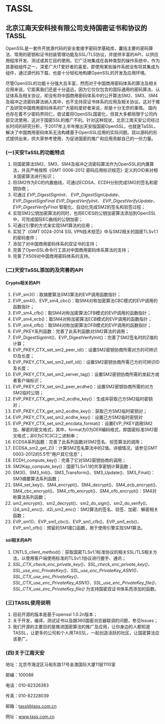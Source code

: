 # TASSL
## 北京江南天安科技有限公司支持国密证书和协议的TASSL

OpenSSL是一套件开放源代码的安全套接字密码学基础库，囊括主要的密码算法、常用的密钥和证书封装管理功能及SSL/TLS协议，并提供丰富的API，以供应用程序开发、测试或其它目的使用。它广泛地集成在各种类型的操作系统中，作为其基础组件之一，深爱广大IT爱好者的喜爱。即使用某些操作系统没有将其集成为组件，通过源代码下载，也是十分轻松地构建OpenSSL的开发及应用环境。
 
尽管OpenSSL的功能十分强大且丰富，然而对于中国商用密码体系的算法及相关应用来说，它距离我们还是十分遥远，因为它仅仅包含的国际通用的密码算法、认证体系及相关协议，却没有将中国商用密码体系中的公开算法SM2、SM3、SM4及祖冲之流密码算法纳入其中，也不支持双证书体系的应用及相关协议。这对于推广及研究中国商用密码体系的广大密码爱好者来说，却是十分无奈的事情。
 国内也存在着不少密码界同仁，尝试着将OpenSSL国密化，但其大多都局限于公司内部交流使用，这对于国密SSL的推广不利。针对这种现状，北京江南天安公司经过长时间的研究分析，于2017年上半年推出天安版国密OpenSSL，也就是TaSSL，解决了中国商用密码体系无法构建基于OpenSSL应用的实际问题。现以源码的形式提供出来，供大家参考使用，为促进国密的推广和应用贡献自己的一份力量。

### (一)天安TaSSL的功能特点


1. 将国密算法SM2、SM3、SM4及祖冲之流密码算法作为OpenSSL的内置算法，并且严格按照《GMT 0006-2012 密码应用标识规范》定义的OID来对相关国密算法进行标识；
2. 将SM2作为EC的内置曲线，可通过ECDSA、ECDH分别完成SM2的签名和密钥协商；
3. 可通过
 *EVP_DigestSignInit、
 EVP_DigestSignUpdate、
 EVP_DigestSignFinal
 EVP_DigestVerifyInit、
 EVP_DigestVerifyUpdate、
 EVP_DigestVerifyFinal*
 智能化、自动化完成SM2的签名和验签过程；
4. 实现SM2公钥加密算法的同时，也将ECIES的公钥加密算法添加到OpenSSL中，可完成国际EC曲线的公钥加密；
5. 可通过引擎的方式来实现SM1算法的应用；
6. 实现了《GMT 0024-2014 SSL VPN技术规范》中与SM2相关的国密TLSv1.1的密码套件；
7. 添加了对中国商用密码体系的双证书的支持；
8. 完善了OpenSSL命令行工具对中国商用密码体系算法的支持；
9. 完善了X509对中国商用密码体系的支持。

### (二)天安TaSSL添加的及完善的API

#### Crypto相关的API
1. EVP_sm3()：取摘要算法SM3算法的EVP调用函数指针；
2. EVP_sm4()、EVP_sm4_cbc()：取SM4对称加密算法CBC模式的EVP调用的函数指针；
3. EVP_sm4_cfb()：取SM4对称加密算法CFB模式的EVP调用的函数指针；
4. EVP_sm4_ecb()：取SM4对称加密算法ECB模式的EVP调用的函数指针；
5. EVP_sm4_ofb()：取SM4对称加密算法OFB模式的EVP调用的函数指针；
6. EVP_PKEY系列函数：完善了此系列函数对SM2算法的调用；
7. EVP_DigestSignInit()、EVP_DigestVerifyInit()：完善了SM2签名时的Z值的计算；
8. EVP_PKEY_CTX_set_sm2_peer_id()：设置SM2密钥协商所需对方的可辨识ID及长度；
9. EVP_PKEY_CTX_set_sm2_self_id()：设置SM2密钥协商所需己方的可辨识ID及长度；
10. EVP_PKEY_CTX_set_sm2_server_tag()：设置SM2密钥协商所需的发起方或者客户端标识；
11. EVP_PKEY_CTX_set_sm2_peer_ecdhe()：设置SM2密钥协商所需的对方SM2临时公钥；
12. EVP_PKEY_CTX_gen_sm2_ecdhe_key()：生成并获取己方SM2临时密钥对；
13. EVP_PKEY_CTX_get_sm2_ecdhe_key()：获取己方SM2临时密钥对；
14. EVP_PKEY_CTX_set_sm2_ecdhe_key()：设置己方SM2临时密钥对
15. EVP_PKEY_CTX_set_sm2_encdata_format()：设置EVP_PKEY调用SM2加、解密的密文格式，其中，format为0为DER编码格式，即国密标准SM2密文格式；非0为C1C3C2二进制串；
16. ECDSA系列函数：完善了此系列函数对SM2签名、验签算法的调用；
17. ECDSA_sm2_get_Z()：计算SM2签名算法中的Z值。详细情况，请参见GMT 0003-2012的5.5节“用户其它信息”；
18. ECDH_compute_key()：完善了它对SM2密钥协商的调用；
19. SM2Kap_compute_key()：国密TLSv1.1的共享密钥计算函数；
20. SM3()、SM3_Init()、SM3_Transform()、SM3_Update()、SM3_Final()：SM3摘要算法系列函数；
21. SM4_set_key()、SM4_encrypt()、SM4_decrypt()、SM4_ecb_encrypt()、SM4_cbc_encrypt()、SM4_cfb_encrypt()、SM4_ofb_encrypt()：SM4对称算法系列函数；
22. sm2_encrypt()、sm2_decrypt()、sm2_do_sign()、sm2_do_verify()、i2d_sm2_enc()、d2i_sm2_enc()：SM2算法的签名、验签、加密、解密相关函数；
23. EVP_sm1()、EVP_sm1_cbc()、EVP_sm1_cfb()、EVP_sm1_ecb()、EVP_sm1_ofb()：预留的SM1接口函数，用于使用引擎实现SM1算法。

#### ssl相关的API
1. CNTLS_client_method()：获取国密TLSv1.1标准协议的相关SSL/TLS相关方法，以使用客户端使用标准的TLSv1.1协议进行握手、通讯；
2. *SSL_CTX_check_enc_private_key()、SSL_check_enc_private_key()、SSL_use_enc_PrivateKey()、SSL_use_enc_PrivateKey_ASN1()、SSL_CTX_use_enc_PrivateKey()、SSL_CTX_use_enc_PrivateKey_ASN1()、SSL_use_enc_PrivateKey_file()、SSL_CTX_use_enc_PrivateKey_file()*
为支持国密双证书体系而添加的函数。

### (三)TASSL使用说明
1. 目前开源的版本是基于openssl 1.0.2n版本；
2. 关于开发，编译，测试证书以及跟360国密浏览器联调的问题，参见Issues；
3. 我们开源的主要目的是推进国密算法的推广及应用，让你身边的人都知道TASSL，让更多的公司和个人用TASSL，一起创造活跃的社区，让国密算法应该更广。

### (四)关于江南天安

地址：北京市海淀区马甸东路17号金澳国际大厦11层1110室

邮编：100088 

电话：010-82326383 

传真：010-82328039 

邮箱：tassl@tass.com.cn 

网址：www.tass.com.cn 
